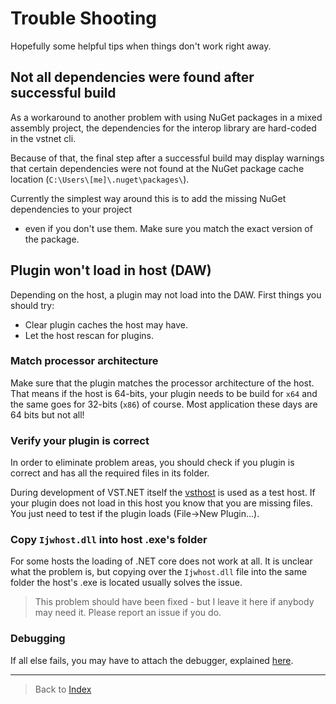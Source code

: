 # Trouble Shooting

Hopefully some helpful tips when things don't work right away.

## Not all dependencies were found after successful build

As a workaround to another problem with using NuGet packages in a mixed assembly project, 
the dependencies for the interop library are hard-coded in the vstnet cli.

Because of that, the final step after a successful build may display warnings 
that certain dependencies were not found at the NuGet package cache location (`C:\Users\[me]\.nuget\packages\`).

Currently the simplest way around this is to add the missing NuGet dependencies to your project 
- even if you don't use them. Make sure you match the exact version of the package.

## Plugin won't load in host (DAW)

Depending on the host, a plugin may not load into the DAW. First things you should try:

- Clear plugin caches the host may have.
- Let the host rescan for plugins.

### Match processor architecture

Make sure that the plugin matches the processor architecture of the host. 
That means if the host is 64-bits, your plugin needs to be build for `x64` and the same goes for 32-bits (`x86`) of course. 
Most application these days are 64 bits but not all!

### Verify your plugin is correct

In order to eliminate problem areas, you should check if you plugin is correct and has all the required files in its folder.

During development of VST.NET itself the [vsthost](https://www.hermannseib.com/english/vsthost.htm) is used as a test host. 
If your plugin does not load in this host you know that you are missing files.
You just need to test if the plugin loads (File->New Plugin...).

### Copy `Ijwhost.dll` into host .exe's folder

For some hosts the loading of .NET core does not work at all. It is unclear what the problem is, 
but copying over the `Ijwhost.dll` file into the same folder the host's .exe is located usually solves the issue.

> This problem should have been fixed - but I leave it here if anybody may need it. Please report an issue if you do.

### Debugging

If all else fails, you may have to attach the debugger, explained [here](Debugging.md).

---

> Back to [Index](index.md)
